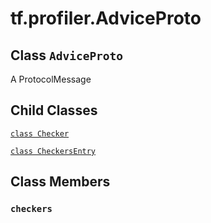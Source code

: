 <div itemscope itemtype="http://developers.google.com/ReferenceObject">
<meta itemprop="name" content="tf.profiler.AdviceProto" />
<meta itemprop="path" content="Stable" />
<meta itemprop="property" content="Checker"/>
<meta itemprop="property" content="CheckersEntry"/>
<meta itemprop="property" content="checkers"/>
</div>

# tf.profiler.AdviceProto

## Class `AdviceProto`



A ProtocolMessage

## Child Classes
[`class Checker`](../../tf/profiler/AdviceProto/Checker.md)

[`class CheckersEntry`](../../tf/profiler/AdviceProto/CheckersEntry.md)

## Class Members

<h3 id="checkers"><code>checkers</code></h3>

